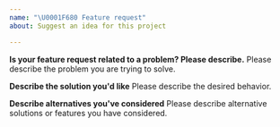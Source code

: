 ```yaml
---
name: "\U0001F680 Feature request"
about: Suggest an idea for this project

---
```


<!--
Thank you for suggesting an idea to make Alibaba Cloud Credentials better.

Please fill in as much of the template below as you're able.
-->

**Is your feature request related to a problem? Please describe.**
Please describe the problem you are trying to solve.

**Describe the solution you'd like**
Please describe the desired behavior.

**Describe alternatives you've considered**
Please describe alternative solutions or features you have considered.